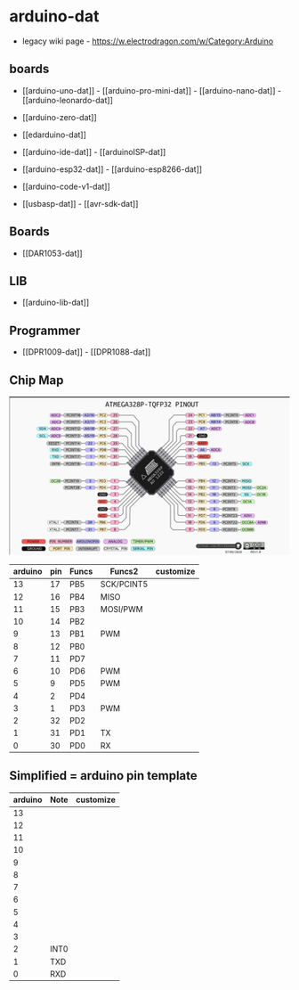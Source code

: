 
# arduino-dat 

- legacy wiki page - https://w.electrodragon.com/w/Category:Arduino


## boards 

- [[arduino-uno-dat]] - [[arduino-pro-mini-dat]] - [[arduino-nano-dat]] - [[arduino-leonardo-dat]]

- [[arduino-zero-dat]]

- [[edarduino-dat]] 

- [[arduino-ide-dat]] - [[arduinoISP-dat]]

- [[arduino-esp32-dat]] - [[arduino-esp8266-dat]]

- [[arduino-code-v1-dat]]

- [[usbasp-dat]] - [[avr-sdk-dat]]


## Boards 

- [[DAR1053-dat]]

## LIB 

- [[arduino-lib-dat]]


## Programmer 

- [[DPR1009-dat]] - [[DPR1088-dat]]

## Chip Map 

![](2024-07-01-21-13-30.png)


| arduino | pin | Funcs | Funcs2     | customize |
| ------- | --- | ----- | ---------- | --------- |
| 13      | 17  | PB5   | SCK/PCINT5 |           |
| 12      | 16  | PB4   | MISO       |           |
| 11      | 15  | PB3   | MOSI/PWM   |           |
| 10      | 14  | PB2   |            |           |
| 9       | 13  | PB1   | PWM        |           |
| 8       | 12  | PB0   |            |           |
| 7       | 11  | PD7   |            |           |
| 6       | 10  | PD6   | PWM        |           |
| 5       | 9   | PD5   | PWM        |           |
| 4       | 2   | PD4   |            |           |
| 3       | 1   | PD3   | PWM        |           |
| 2       | 32  | PD2   |            |           |
| 1       | 31  | PD1   | TX         |           |
| 0       | 30  | PD0   | RX         |           |


## Simplified = arduino pin template 

| arduino | Note | customize |
| ------- | ---- | --------- |
| 13      |      |           |
| 12      |      |           |
| 11      |      |           |
| 10      |      |           |
| 9       |      |           |
| 8       |      |           |
| 7       |      |           |
| 6       |      |           |
| 5       |      |           |
| 4       |      |           |
| 3       |      |           |
| 2       | INT0 |           |
| 1       | TXD  |           |
| 0       | RXD  |           |